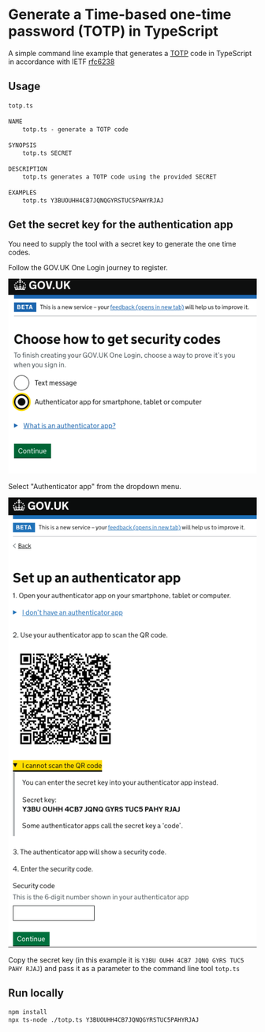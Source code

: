 # Generate a Time-based one-time password (TOTP) in TypeScript

A simple command line example that generates a [TOTP](https://en.wikipedia.org/wiki/Time-based_one-time_password) code in TypeScript in accordance with IETF [rfc6238](https://datatracker.ietf.org/doc/html/rfc6238)

## Usage
```
totp.ts

NAME
    totp.ts - generate a TOTP code

SYNOPSIS
    totp.ts SECRET
    
DESCRIPTION
    totp.ts generates a TOTP code using the provided SECRET

EXAMPLES
    totp.ts Y3BUOUHH4CB7JQNQGYRSTUC5PAHYRJAJ
```

## Get the secret key for the authentication app
You need to supply the tool with a secret key to generate the one time codes. 

Follow the GOV.UK One Login journey to register. 

![](images/mfa01.png)

Select "Authenticator app" from the dropdown menu.

![](images/mfa02.png)

Copy the secret key (in this example it is `Y3BU OUHH 4CB7 JQNQ GYRS TUC5 PAHY RJAJ`) and pass it as a parameter to the command line tool `totp.ts`

## Run locally
```
npm install
npx ts-node ./totp.ts Y3BUOUHH4CB7JQNQGYRSTUC5PAHYRJAJ
```
